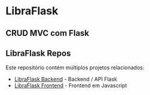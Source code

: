 # LibraFlask
CRUD MVC com Flask
---
## LibraFlask Repos

Este repositório contém múltiplos projetos relacionados:

- [LibraFlask Backend](https://github.com/9erikSantos6/LibraFlaskBack.git) - Backend / API Flask
- [LibraFlask Frontend](https://github.com/9erikSantos6/LibraFlaskFront.git) - Frontend em Javascript